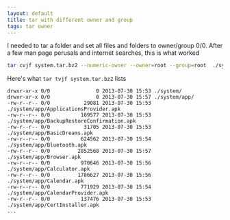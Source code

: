 ```yaml
---
layout: default
title: tar with different owner and group
tags: tar owner
---
```


I needed to tar a folder and set all files and folders to owner/group 0/0\. After a few man page perusals and internet searches, this is what worked

```bash
tar cvjf system.tar.bz2 --numeric-owner --owner=root --group=root  ./system
```

Here's what `tar tvjf system.tar.bz2` lists

```text
drwxr-xr-x 0/0               0 2013-07-30 15:53 ./system/
drwxr-xr-x 0/0               0 2013-07-30 15:57 ./system/app/
-rw-r--r-- 0/0           29081 2013-07-30 15:53 ./system/app/ApplicationsProvider.apk
-rw-r--r-- 0/0          109577 2013-07-30 15:53 ./system/app/BackupRestoreConfirmation.apk
-rw-r--r-- 0/0           31705 2013-07-30 15:53 ./system/app/BasicDreams.apk
-rw-r--r-- 0/0          624562 2013-07-30 15:54 ./system/app/Bluetooth.apk
-rw-r--r-- 0/0         2852568 2013-07-30 15:57 ./system/app/Browser.apk
-rw-r--r-- 0/0          970646 2013-07-30 15:56 ./system/app/Calculator.apk
-rw-r--r-- 0/0         1786627 2013-07-30 15:56 ./system/app/Calendar.apk
-rw-r--r-- 0/0          771929 2013-07-30 15:54 ./system/app/CalendarProvider.apk
-rw-r--r-- 0/0          137476 2013-07-30 15:53 ./system/app/CertInstaller.apk
...
```
